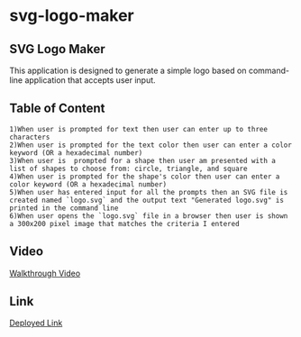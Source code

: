 # svg-logo-maker

## SVG Logo Maker
This application is designed to generate a simple logo based on command-line application that accepts user input.

## Table of Content

    1)When user is prompted for text then user can enter up to three characters
    2)When user is prompted for the text color then user can enter a color keyword (OR a hexadecimal number)
    3)When user is  prompted for a shape then user am presented with a list of shapes to choose from: circle, triangle, and square
    4)When user is prompted for the shape's color then user can enter a color keyword (OR a hexadecimal number)
    5)When user has entered input for all the prompts then an SVG file is created named `logo.svg` and the output text "Generated logo.svg" is printed in the command line
    6)When user opens the `logo.svg` file in a browser then user is shown a 300x200 pixel image that matches the criteria I entered



## Video
[Walkthrough Video]( )

## Link 
[Deployed Link]( )
